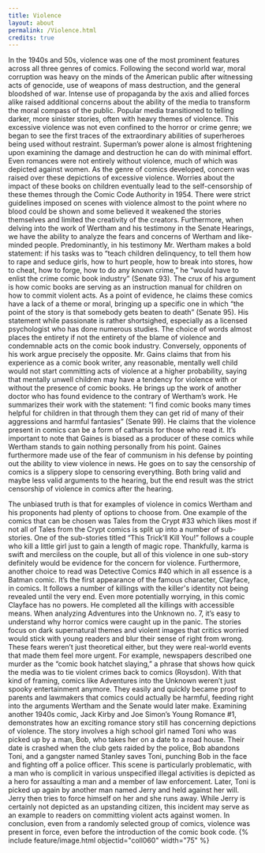 ```yaml
---
title: Violence
layout: about
permalink: /Violence.html
credits: true
---
```

In the 1940s and 50s, violence was one of the most prominent features across all three genres of comics. Following the second world war, moral corruption was heavy on the minds of the American public after witnessing acts of genocide, use of weapons of mass destruction, and the general bloodshed of war. Intense use of propaganda by the axis and allied forces alike raised additional concerns about the ability of the media to transform the moral compass of the public. Popular media transitioned to telling darker, more sinister stories, often with heavy themes of violence. This excessive violence was not even confined to the horror or crime genre; we began to see the first traces of the extraordinary abilities of superheroes being used without restraint. Superman’s power alone is almost frightening upon examining the damage and destruction he can do with minimal effort. Even romances were not entirely without violence, much of which was depicted against women. As the genre of comics developed, concern was raised over these depictions of excessive violence. Worries about the impact of these books on children eventually lead to the self-censorship of these themes through the Comic Code Authority in 1954. There were strict guidelines imposed on scenes with violence almost to the point where no blood could be shown and some believed it weakened the stories themselves and limited the creativity of the creators. 
Furthermore, when delving into the work of Wertham and his testimony in the Senate Hearings, we have the ability to analyze the fears and concerns of Wertham and like-minded people. Predominantly, in his testimony Mr. Wertham makes a bold statement: if his tasks was to “teach children delinquency, to tell them how to rape and seduce girls, how to hurt people, how to break into stores, how to cheat, how to forge, how to do any known crime,” he “would have to enlist the crime comic book industry” (Senate 93). The crux of his argument is how comic books are serving as an instruction manual for children on how to commit violent acts. As a point of evidence, he claims these comics have a lack of a theme or moral, bringing up a specific one in which “the point of the story is that somebody gets beaten to death” (Senate 95). His statement while passionate is rather shortsighed, especially as a licensed psychologist who has done numerous studies. The choice of words almost places the entirety if not the entirety of the blame of violence and condemnable acts on the comic book industry. Conversely, opponents of his work argue precisely the opposite. Mr. Gains claims that from his experience as a comic book writer, any reasonable, mentally well child would not start committing acts of violence at a higher probability, saying that mentally unwell children may have a tendency for violence with or without the presence of comic books. He brings up the work of another doctor who has found evidence to the contrary of Wertham’s work. He summarizes their work with the statement: “I find comic books many times helpful for children in that through them they can get rid of many of their aggressions and harmful fantasies” (Senate 99). He claims that the violence present in comics can be a form of catharsis for those who read it. It’s important to note that Gaines is biased as a producer of these comics while Wertham stands to gain nothing personally from his point. Gaines furthermore made use of the fear of communism in his defense by pointing out the ability to view violence in news. He goes on to say the censorship of comics is a slippery slope to censoring everything. Both bring valid and maybe less valid arguments to the hearing, but the end result was the strict censorship of violence in comics after the hearing. 

The unbiased truth is that for examples of violence in comics Wertham and his proponents had plenty of options to choose from. One example of the comics that can be chosen was Tales from the Crypt #33 which likes most if not all of Tales from the Crypt comics is split up into a number of sub-stories. One of the sub-stories titled “This Trick’ll Kill You!” follows a couple who kill a little girl just to gain a length of magic rope. Thankfully, karma is swift and merciless on the couple, but all of this violence in one sub-story definitely would be evidence for the concern for violence. Furthermore, another choice to read was Detective Comics #40 which in all essence is a Batman comic. It’s the first appearance of the famous character, Clayface, in comics. It follows a number of killings with the killer's identity not being revealed until the very end. Even more potentially worrying, in this comic Clayface has no powers. He completed all the killings with accessible means. When analyzing Adventures into the Unknown no. 7, it’s easy to understand why horror comics were caught up in the panic. The stories focus on dark supernatural themes and violent images that critics worried would stick with young readers and blur their sense of right from wrong. These fears weren’t just theoretical either, but they were real-world events that made them feel more urgent. For example, newspapers described one murder as the “comic book hatchet slaying,” a phrase that shows how quick the media was to tie violent crimes back to comics (Roysdon). With that kind of framing, comics like Adventures into the Unknown weren’t just spooky entertainment anymore. They easily and quickly became proof to parents and lawmakers that comics could actually be harmful, feeding right into the arguments Wertham and the Senate would later make. Examining another 1940s comic, Jack Kirby and Joe Simon’s Young Romance #1, demonstrates how an exciting romance story still has concerning depictions of violence. The story involves a high school girl named Toni who was picked up by a man, Bob, who takes her on a date to a road house. Their date is crashed when the club gets raided by the police, Bob abandons Toni, and a gangster named Stanley saves Toni, punching Bob in the face and fighting off a police officer. This scene is particularly problematic, with a man who is complicit in various unspecified illegal activities is depicted as a hero for assaulting a man and a member of law enforcement.  Later, Toni is picked up again by another man named Jerry and held against her will. Jerry then tries to force himself on her and she runs away. While Jerry is certainly not depicted as an upstanding citizen, this incident may serve as an example to readers on committing violent acts against women. In conclusion, even from a randomly selected group of comics, violence was present in force, even before the introduction of the comic book code. 
{% include feature/image.html objectid="coll060" width="75" %}
